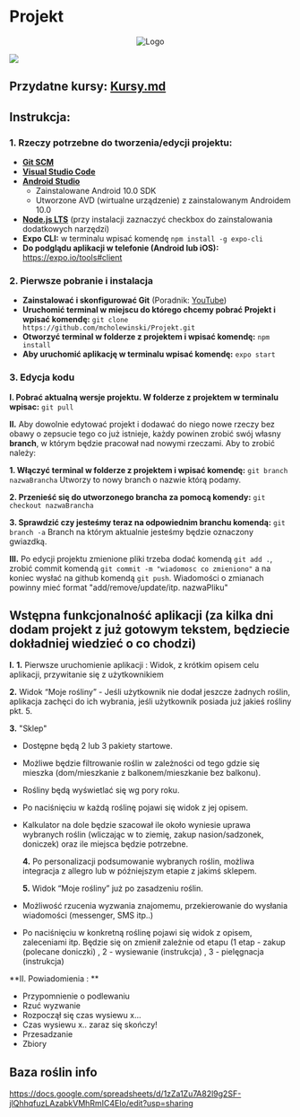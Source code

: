 # Projekt

<p align="center">
  <img src="https://i.imgur.com/p3V2HrF.jpg" alt="Logo"/>
</p>

![](https://img.shields.io/github/last-commit/mcholewinski/Projekt)

## Przydatne kursy: [Kursy.md](Kursy.md)


## Instrukcja:
### 1. Rzeczy potrzebne do tworzenia/edycji projektu:
- **[Git SCM](https://git-scm.com/downloads)**
- **[Visual Studio Code](https://code.visualstudio.com/)**
- **[Android Studio](https://developer.android.com/studio "Android Studio")**
	- Zainstalowane Android 10.0 SDK
	- Utworzone AVD (wirtualne urządzenie) z zainstalowanym Androidem 10.0
- **[Node.js LTS](https://nodejs.org/en/)** (przy instalacji zaznaczyć checkbox do zainstalowania dodatkowych narzędzi)
- **Expo CLI:** w terminalu wpisać komendę `npm install -g expo-cli`
- **Do podglądu aplikacji w telefonie (Android lub iOS):** https://expo.io/tools#client

### 2. Pierwsze pobranie i instalacja
- **Zainstalować i skonfigurować Git** (Poradnik: [YouTube](https://www.youtube.com/watch?v=3RjQznt-8kE&list=PL4cUxeGkcC9goXbgTDQ0n_4TBzOO0ocPR)) 
- **Uruchomić terminal w miejscu do którego chcemy pobrać Projekt i wpisać komendę:**
`git clone https://github.com/mcholewinski/Projekt.git`
- **Otworzyć terminal w folderze z projektem i wpisać komendę:** `npm install`
- **Aby uruchomić aplikację w terminalu wpisać komendę:** `expo start`

### 3. Edycja kodu
**I. Pobrać aktualną wersje projektu. W folderze z projektem w terminalu wpisac:** 
`git pull`

**II.** Aby dowolnie edytować projekt i dodawać do niego nowe rzeczy bez obawy o zepsucie tego co już istnieje, każdy powinen zrobić swój własny **branch**, w którym będzie pracował nad nowymi rzeczami. Aby to zrobić należy:

**1. Włączyć terminal w folderze z projektem i wpisać komendę:**
`git branch nazwaBrancha`
Utworzy to nowy branch o nazwie którą podamy.

**2. Przenieść się do utworzonego brancha za pomocą komendy:**
`git checkout nazwaBrancha`

**3. Sprawdzić czy jesteśmy teraz na odpowiednim branchu komendą:**
`git branch -a`
Branch na którym aktualnie jesteśmy będzie oznaczony gwiazdką.

**III.** Po edycji projektu zmienione pliki trzeba dodać komendą `git add .`, zrobić commit komendą `git commit -m "wiadomosc co zmieniono"` a na koniec wysłać na github komendą `git push`.
Wiadomości o zmianach powinny mieć format "add/remove/update/itp. nazwaPliku"

## Wstępna funkcjonalność aplikacji (za kilka dni dodam projekt z już gotowym tekstem, będziecie dokładniej wiedzieć o co chodzi)
**I.**
  **1.**  Pierwsze uruchomienie aplikacji : Widok, z krótkim opisem celu aplikacji, przywitanie się z użytkownikiem 

  **2.**  Widok “Moje rośliny” - Jeśli użytkownik nie dodał jeszcze żadnych roślin, aplikacja zachęci do ich wybrania, jeśli użytkownik posiada już jakieś rośliny pkt. 5. 


  **3.** "Sklep"
- Dostępne będą 2 lub 3 pakiety startowe.
- Możliwe będzie filtrowanie roślin w zależności od tego gdzie się mieszka (dom/mieszkanie z balkonem/mieszkanie bez balkonu).
- Rośliny będą wyświetlać się wg pory roku.
- Po naciśnięciu w każdą roślinę pojawi się widok z jej opisem. 
- Kalkulator na dole będzie szacował ile około wyniesie uprawa wybranych roślin (wliczając w to ziemię, zakup nasion/sadzonek, doniczek) oraz ile miejsca będzie potrzebne. 

  **4.** Po personalizacji podsumowanie wybranych roślin, możliwa integracja z allegro lub w późniejszym etapie z jakimś sklepem.

  **5.** Widok “Moje rośliny” już po zasadzeniu roślin.
- Możliwość rzucenia wyzwania znajomemu, przekierowanie do wysłania wiadomości (messenger, SMS itp..) 
- Po naciśnięciu w konkretną roślinę pojawi się widok z opisem, zaleceniami itp. Będzie się on zmienił zależnie od etapu (1 etap - zakup (polecane doniczki) , 2 - wysiewanie (instrukcja) , 3 - pielęgnacja (instrukcja)

**II. Powiadomienia : **
- Przypomnienie o podlewaniu 
- Rzuć wyzwanie 
- Rozpoczął się czas wysiewu x…
- Czas wysiewu x.. zaraz się skończy!
- Przesadzanie 
- Zbiory 

## Baza roślin info
https://docs.google.com/spreadsheets/d/1zZa1Zu7A82l9g2SF-jlQhhqfuzLAzabkVMhRmIC4EIo/edit?usp=sharing




